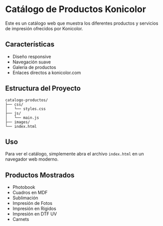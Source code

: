 # Catálogo de Productos Konicolor

Este es un catálogo web que muestra los diferentes productos y servicios de impresión ofrecidos por Konicolor.

## Características

- Diseño responsive
- Navegación suave
- Galería de productos
- Enlaces directos a konicolor.com

## Estructura del Proyecto

```
catalogo-productos/
├── css/
│   └── styles.css
├── js/
│   └── main.js
├── images/
└── index.html
```

## Uso

Para ver el catálogo, simplemente abra el archivo `index.html` en un navegador web moderno.

## Productos Mostrados

- Photobook
- Cuadros en MDF
- Sublimación
- Impresión de Fotos
- Impresión en Rigidos
- Impresión en DTF UV
- Carnets
